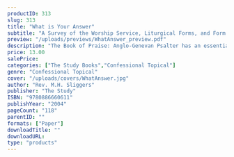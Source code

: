 ```yaml
---
productID: 313
slug: 313
title: "What is Your Answer"
subtitle: "A Survey of the Worship Service, Liturgical Forms, and Form Prayers"
preview: "/uploads/previews/WhatAnswer_preview.pdf"
description: "The Book of Praise: Anglo-Genevan Psalter has an essential function in the worship service of the American/Canadian Reformed church. In his book, Rev. Sliggers examines the content of the Book of Praise, that is, orders of worship, liturgical forms, prayers and church order. This publication is intended as study material for Bible study groups. 11 Outlines, each includes tips for the essay, and questions for discussion."
price: 13.00
salePrice: 
categories: ["The Study Books","Confessional Topical"]
genre: "Confessional Topical"
cover: "/uploads/covers/WhatAnswer.jpg"
author: "Rev. M.H. Sliggers"
publisher: "The Study"
ISBN: "9780886660611"
publishYear: "2004"
pageCount: "118"
parentID: ""
formats: ["Paper"]
downloadTitle: ""
downloadURL: 
type: "products"
---
```

